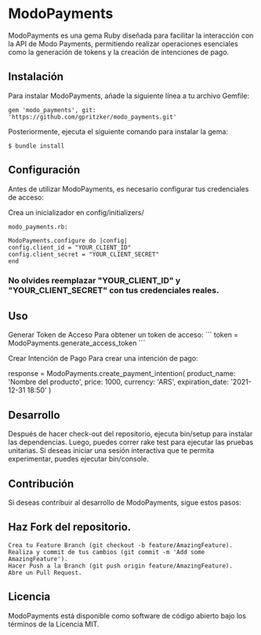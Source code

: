 # ModoPayments
ModoPayments es una gema Ruby diseñada para facilitar la interacción con la API de Modo Payments, permitiendo realizar operaciones esenciales como la generación de tokens y la creación de intenciones de pago.

## Instalación
Para instalar ModoPayments, añade la siguiente línea a tu archivo Gemfile:

    gem 'modo_payments', git: 'https://github.com/gpritzker/modo_payments.git'

Posteriormente, ejecuta el siguiente comando para instalar la gema:

    $ bundle install

## Configuración
Antes de utilizar ModoPayments, es necesario configurar tus credenciales de acceso:

Crea un inicializador en config/initializers/

    modo_payments.rb:

    ModoPayments.configure do |config|
    config.client_id = "YOUR_CLIENT_ID"
    config.client_secret = "YOUR_CLIENT_SECRET"
    end


### No olvides reemplazar "YOUR_CLIENT_ID" y "YOUR_CLIENT_SECRET" con tus credenciales reales.

## Uso
Generar Token de Acceso
Para obtener un token de acceso:
´´´
token = ModoPayments.generate_access_token
´´´

Crear Intención de Pago
Para crear una intención de pago:

response = ModoPayments.create_payment_intention(
  product_name: 'Nombre del producto',
  price: 1000,
  currency: 'ARS',
  expiration_date: '2021-12-31 18:50'
)

## Desarrollo
Después de hacer check-out del repositorio, ejecuta bin/setup para instalar las dependencias. Luego, puedes correr rake test para ejecutar las pruebas unitarias. Si deseas iniciar una sesión interactiva que te permita experimentar, puedes ejecutar bin/console.

## Contribución
Si deseas contribuir al desarrollo de ModoPayments, sigue estos pasos:

## Haz Fork del repositorio.
    Crea tu Feature Branch (git checkout -b feature/AmazingFeature).
    Realiza y commit de tus cambios (git commit -m 'Add some AmazingFeature').
    Hacer Push a la Branch (git push origin feature/AmazingFeature).
    Abre un Pull Request.
## Licencia
ModoPayments está disponible como software de código abierto bajo los términos de la Licencia MIT.
